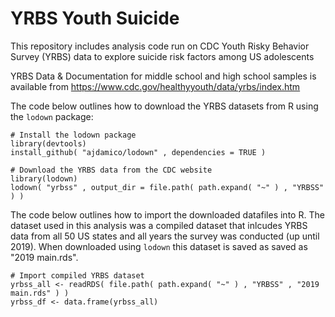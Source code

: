 # YRBS Youth Suicide
This repository includes analysis code run on CDC Youth Risky Behavior Survey (YRBS) data to explore suicide risk factors among US adolescents

YRBS Data & Documentation for middle school and high school samples is available from https://www.cdc.gov/healthyyouth/data/yrbs/index.htm

The code below outlines how to download the YRBS datasets from R using the `lodown` package:
```
# Install the lodown package
library(devtools)
install_github( "ajdamico/lodown" , dependencies = TRUE )

# Download the YRBS data from the CDC website
library(lodown)
lodown( "yrbss" , output_dir = file.path( path.expand( "~" ) , "YRBSS" ) )
```
The code below outlines how to import the downloaded datafiles into R. The dataset used in this analysis was a compiled dataset that inlcudes YRBS data from all 50 US states and all years the survey was conducted (up until 2019). When downloaded using `lodown` this dataset is saved as saved as "2019 main.rds".

```
# Import compiled YRBS dataset
yrbss_all <- readRDS( file.path( path.expand( "~" ) , "YRBSS" , "2019 main.rds" ) )
yrbss_df <- data.frame(yrbss_all)
```

